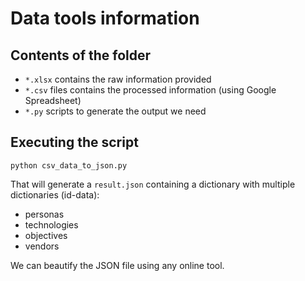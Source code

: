 # Data tools information

## Contents of the folder

* `*.xlsx` contains the raw information provided
* `*.csv` files contains the processed information (using Google Spreadsheet)
* `*.py` scripts to generate the output we need

## Executing the script

```
python csv_data_to_json.py
```

That will generate a `result.json` containing a dictionary with multiple dictionaries (id-data):

* personas
* technologies
* objectives
* vendors

We can beautify the JSON file using any online tool.

